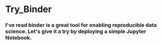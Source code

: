 # Try_Binder

### I've read binder is a great tool for enabling reproducible data science. Let's give it a try by deploying a simple Jupyter Notebook. 
